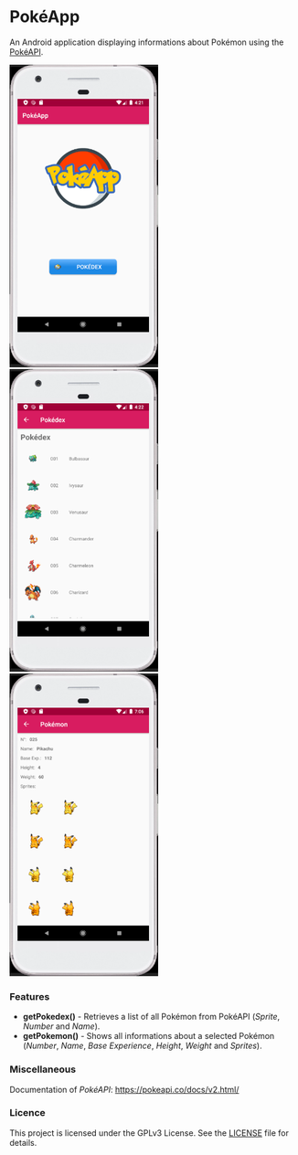 # PokéApp
An Android application displaying informations about Pokémon using the [PokéAPI](https://pokeapi.co/).

<kbd><img width="260" height="530" src="assets/images/MainActivity.png" /></kbd>
<img />
<kbd><img width="260" height="530" src="assets/images/PokedexActivity.png" /></kbd>
<img />
<kbd><img width="260" height="530" src="assets/images/PokemonActivity.png" /></kbd>

### Features
* **getPokedex()** - Retrieves a list of all Pokémon from PokéAPI (*Sprite*, *Number* and *Name*).
* **getPokemon()** - Shows all informations about a selected Pokémon (*Number*, *Name*, *Base Experience*, *Height*, *Weight* and *Sprites*).

### Miscellaneous
Documentation of *PokéAPI*: https://pokeapi.co/docs/v2.html/

### Licence
This project is licensed under the GPLv3 License. See the [LICENSE](LICENSE) file for details.
